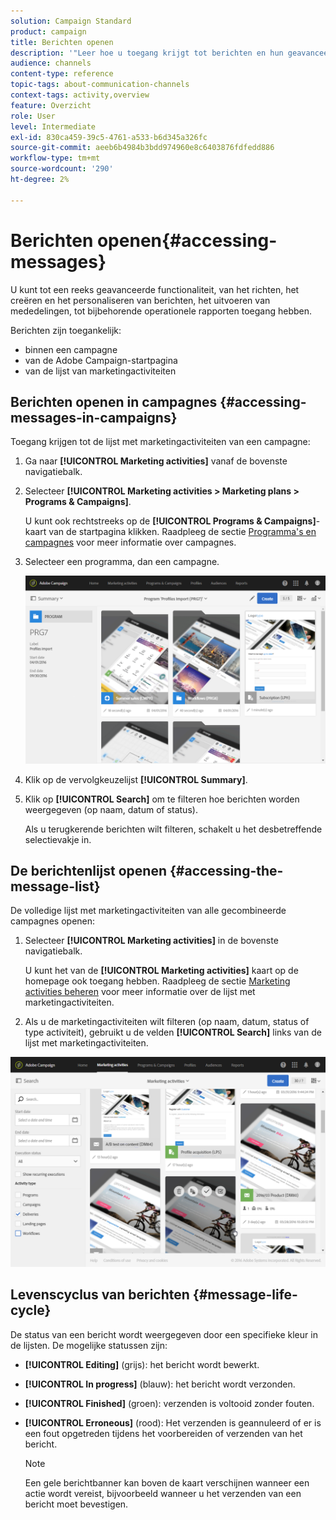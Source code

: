 ```yaml
---
solution: Campaign Standard
product: campaign
title: Berichten openen
description: '"Leer hoe u toegang krijgt tot berichten en hun geavanceerde functies: creëren, richten, personalisatie, uitvoering en rapportering."'
audience: channels
content-type: reference
topic-tags: about-communication-channels
context-tags: activity,overview
feature: Overzicht
role: User
level: Intermediate
exl-id: 830ca459-39c5-4761-a533-b6d345a326fc
source-git-commit: aeeb6b4984b3bdd974960e8c6403876fdfedd886
workflow-type: tm+mt
source-wordcount: '290'
ht-degree: 2%

---
```


# Berichten openen{#accessing-messages}

U kunt tot een reeks geavanceerde functionaliteit, van het richten, het creëren en het personaliseren van berichten, het uitvoeren van mededelingen, tot bijbehorende operationele rapporten toegang hebben.

Berichten zijn toegankelijk:

* binnen een campagne
* van de Adobe Campaign-startpagina
* van de lijst van marketingactiviteiten

## Berichten openen in campagnes {#accessing-messages-in-campaigns}

Toegang krijgen tot de lijst met marketingactiviteiten van een campagne:

1. Ga naar **[!UICONTROL Marketing activities]** vanaf de bovenste navigatiebalk.
1. Selecteer **[!UICONTROL Marketing activities > Marketing plans > Programs & Campaigns]**.

   U kunt ook rechtstreeks op de **[!UICONTROL Programs & Campaigns]**-kaart van de startpagina klikken. Raadpleeg de sectie [Programma&#39;s en campagnes](../../start/using/programs-and-campaigns.md) voor meer informatie over campagnes.

1. Selecteer een programma, dan een campagne.

   ![](assets/delivery_list_1.png)

1. Klik op de vervolgkeuzelijst **[!UICONTROL Summary]**.
1. Klik op **[!UICONTROL Search]** om te filteren hoe berichten worden weergegeven (op naam, datum of status).

   Als u terugkerende berichten wilt filteren, schakelt u het desbetreffende selectievakje in.

## De berichtenlijst openen {#accessing-the-message-list}

De volledige lijst met marketingactiviteiten van alle gecombineerde campagnes openen:

1. Selecteer **[!UICONTROL Marketing activities]** in de bovenste navigatiebalk.

   U kunt het van de **[!UICONTROL Marketing activities]** kaart op de homepage ook toegang hebben. Raadpleeg de sectie [Marketing activities beheren](../../start/using/marketing-activities.md#creating-a-marketing-activity) voor meer informatie over de lijst met marketingactiviteiten.

1. Als u de marketingactiviteiten wilt filteren (op naam, datum, status of type activiteit), gebruikt u de velden **[!UICONTROL Search]** links van de lijst met marketingactiviteiten.

![](assets/delivery_list_2.png)

## Levenscyclus van berichten {#message-life-cycle}

De status van een bericht wordt weergegeven door een specifieke kleur in de lijsten. De mogelijke statussen zijn:

* **[!UICONTROL Editing]** (grijs): het bericht wordt bewerkt.
* **[!UICONTROL In progress]** (blauw): het bericht wordt verzonden.
* **[!UICONTROL Finished]** (groen): verzenden is voltooid zonder fouten.
* **[!UICONTROL Erroneous]** (rood): Het verzenden is geannuleerd of er is een fout opgetreden tijdens het voorbereiden of verzenden van het bericht.

   >[!NOTE]
   >
   >Een gele berichtbanner kan boven de kaart verschijnen wanneer een actie wordt vereist, bijvoorbeeld wanneer u het verzenden van een bericht moet bevestigen.
